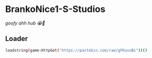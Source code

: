# BrankoNice1-S-Studios
*goofy ahh hub 😭🙏*

## Loader
 ```bash
loadstring(game:HttpGet("https://pastebin.com/raw/gFKuvuBi"))()
```
